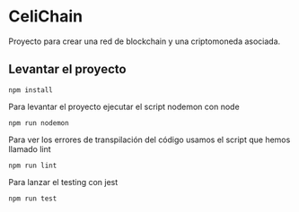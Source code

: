 # CeliChain
Proyecto para crear una red de blockchain y una criptomoneda asociada.

## Levantar el proyecto

```
npm install
```

Para levantar el proyecto ejecutar el script nodemon con node

```
npm run nodemon
```

Para ver los errores de transpilación del código usamos el script que hemos llamado lint

```
npm run lint
```

Para lanzar el testing con jest

```
npm run test
```
